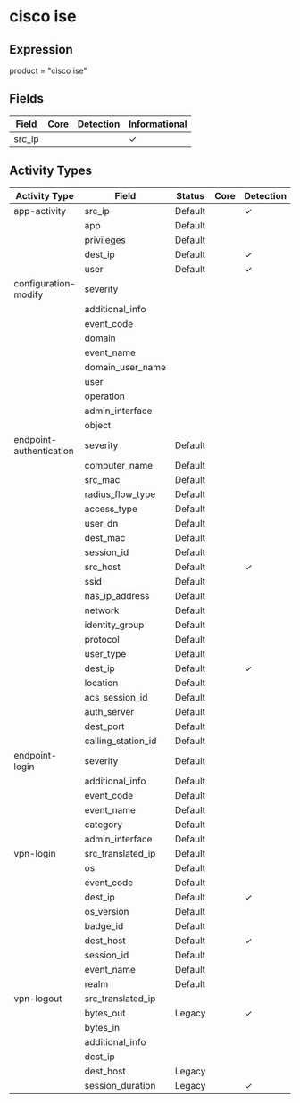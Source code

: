 cisco ise
=========

Expression
----------

product = "cisco ise"

Fields
------

| Field  | Core | Detection | Informational |
| ------ | ---- | --------- | ------------- |
| src_ip |      |           | &#10003;      |

Activity Types
--------------

| Activity Type           | Field              | Status  | Core | Detection | Informational |
| ----------------------- | ------------------ | ------- | ---- | --------- | ------------- |
| app-activity            | src_ip             | Default |      | &#10003;  |               |
|                         | app                | Default |      |           | &#10003;      |
|                         | privileges         | Default |      |           | &#10003;      |
|                         | dest_ip            | Default |      | &#10003;  |               |
|                         | user               | Default |      | &#10003;  |               |
| configuration-modify    | severity           |         |      |           |               |
|                         | additional_info    |         |      |           |               |
|                         | event_code         |         |      |           |               |
|                         | domain             |         |      |           |               |
|                         | event_name         |         |      |           |               |
|                         | domain_user_name   |         |      |           |               |
|                         | user               |         |      |           |               |
|                         | operation          |         |      |           |               |
|                         | admin_interface    |         |      |           |               |
|                         | object             |         |      |           |               |
| endpoint-authentication | severity           | Default |      |           | &#10003;      |
|                         | computer_name      | Default |      |           | &#10003;      |
|                         | src_mac            | Default |      |           | &#10003;      |
|                         | radius_flow_type   | Default |      |           | &#10003;      |
|                         | access_type        | Default |      |           | &#10003;      |
|                         | user_dn            | Default |      |           | &#10003;      |
|                         | dest_mac           | Default |      |           | &#10003;      |
|                         | session_id         | Default |      |           | &#10003;      |
|                         | src_host           | Default |      | &#10003;  |               |
|                         | ssid               | Default |      |           | &#10003;      |
|                         | nas_ip_address     | Default |      |           | &#10003;      |
|                         | network            | Default |      |           | &#10003;      |
|                         | identity_group     | Default |      |           | &#10003;      |
|                         | protocol           | Default |      |           | &#10003;      |
|                         | user_type          | Default |      |           | &#10003;      |
|                         | dest_ip            | Default |      | &#10003;  |               |
|                         | location           | Default |      |           | &#10003;      |
|                         | acs_session_id     | Default |      |           | &#10003;      |
|                         | auth_server        | Default |      |           | &#10003;      |
|                         | dest_port          | Default |      |           | &#10003;      |
|                         | calling_station_id | Default |      |           | &#10003;      |
| endpoint-login          | severity           | Default |      |           | &#10003;      |
|                         | additional_info    | Default |      |           | &#10003;      |
|                         | event_code         | Default |      |           | &#10003;      |
|                         | event_name         | Default |      |           | &#10003;      |
|                         | category           | Default |      |           | &#10003;      |
|                         | admin_interface    | Default |      |           | &#10003;      |
| vpn-login               | src_translated_ip  | Default |      |           | &#10003;      |
|                         | os                 | Default |      |           | &#10003;      |
|                         | event_code         | Default |      |           | &#10003;      |
|                         | dest_ip            | Default |      | &#10003;  |               |
|                         | os_version         | Default |      |           | &#10003;      |
|                         | badge_id           | Default |      |           | &#10003;      |
|                         | dest_host          | Default |      | &#10003;  |               |
|                         | session_id         | Default |      |           | &#10003;      |
|                         | event_name         | Default |      |           | &#10003;      |
|                         | realm              | Default |      |           | &#10003;      |
| vpn-logout              | src_translated_ip  |         |      |           |               |
|                         | bytes_out          | Legacy  |      | &#10003;  |               |
|                         | bytes_in           |         |      |           |               |
|                         | additional_info    |         |      |           |               |
|                         | dest_ip            |         |      |           |               |
|                         | dest_host          | Legacy  |      |           | &#10003;      |
|                         | session_duration   | Legacy  |      | &#10003;  |               |

